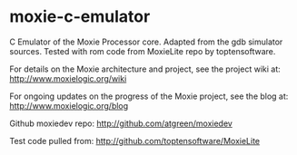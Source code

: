 moxie-c-emulator
================


C Emulator of the Moxie Processor core.
Adapted from the gdb simulator sources.
Tested with rom code from MoxieLite repo by toptensoftware.


 For details on the Moxie architecture and project, see the project wiki
  at:
    http://www.moxielogic.org/wiki

 For ongoing updates on the progress of the Moxie project, see the blog
  at:
    http://www.moxielogic.org/blog
    
 Github moxiedev repo:
    http://github.com/atgreen/moxiedev
  
 Test code pulled from:
    http://github.com/toptensoftware/MoxieLite
